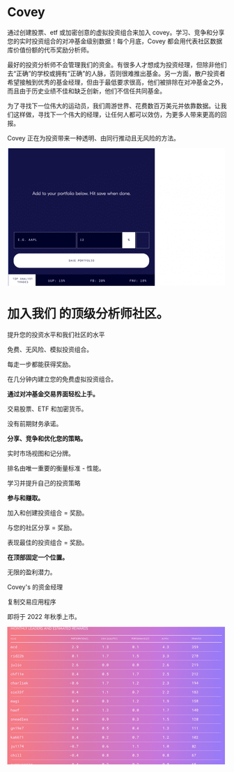 # Covey

<p>通过创建股票、etf 或加密创意的虚拟投资组合来加入 covey。学习、竞争和分享您的实时投资组合的对冲基金级别数据！每个月底，Covey 都会用代表社区数据库价值份额的代币奖励分析师。&nbsp;</p>
<p>最好的投资分析师不会管理我们的资金。有很多人才想成为投资经理，但除非他们去“正确”的学校或拥有“正确”的人脉，否则很难推出基金。另一方面，散户投资者希望接触到优秀的基金经理，但由于最低要求很高，他们被排除在对冲基金之外，而且由于历史业绩不佳和缺乏创新，他们不信任共同基金。</p>
<p>为了寻找下一位伟大的运动员，我们周游世界、花费数百万美元并依靠数据。让我们这样做，寻找下一个伟大的经理，让任何人都可以效仿，为更多人带来更高的回报。</p>
<p>Covey 正在为投资带来一种透明、由同行推动且无风险的方法。</p>

![dasd](dasd.png)



# 加入我们 的顶级分析师社区。

提升您的投资水平和我们社区的水平

免费、无风险、模拟投资组合。

每走一步都能获得奖励。

在几分钟内建立您的免费虚拟投资组合。



**通过对冲基金交易界面轻松上手。**

交易股票、ETF 和加密货币。

没有前期财务承诺。

**分享、竞争和优化您的策略。**

实时市场视图和记分牌。

排名由唯一重要的衡量标准 - 性能。

学习并提升自己的投资策略

**参与和赚取。**

加入和创建投资组合 = 奖励。

与您的社区分享 = 奖励。

表现最佳的投资组合 = 奖励。

**在顶部固定一个位置。**

无限的盈利潜力。

Covey's 的资金经理

复制交易应用程序

即将于 2022 年秋季上市。

![nfsid](nfsid.png)
